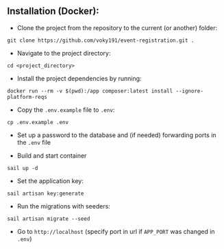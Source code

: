 ## Installation (Docker):

- Clone the project from the repository to the current (or another) folder:

`git clone https://github.com/voky191/event-registration.git .`

- Navigate to the project directory:

`cd <project_directory>`

- Install the project dependencies by running:

`docker run --rm -v $(pwd):/app composer:latest install --ignore-platform-reqs`

- Copy the `.env.example` file to `.env`:

`cp .env.example .env`

- Set up a password to the database and (if needed) forwarding ports in the `.env` file


- Build and start container

`sail up -d`

- Set the application key:

`sail artisan key:generate`

- Run the migrations with seeders:

`sail artisan migrate --seed`

- Go to `http://localhost` (specify port in url if `APP_PORT` was changed in `.env`)
